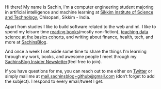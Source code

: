 Hi there! My name is Sachin, I'm a computer engineering student majoring in artificial intelligence and machine learning at [Sikkim Institute of Science and Technology](http://www.sist.edu.in/Public/Index/Home "Sikkim Institute of Science and Technology"), Chisopani, Sikkim - India.

Apart from studies I like to build software related to the web and ml. I like to spend my leisure time [reading books](https://www.sachinsblog.in/bookshelf "reading books")(mostly non-fiction), [teaching data science at the basics cohorts](https://thebasics.sachinsblog.in/ "teaching data science at the basics cohorts"), and writing about finance, health, tech, and more at [SachinsBlog](https://sachinsblog.in/ "SachinsBlog").

And once a week I set aside some time to share the things I'm learning through my work, books, and awesome people I meet through my [SachinsBlog Insider Newsletter](https://www.sachinsblog.in/newsletter "SachinsBlog Insider Newsletter")(feel free to join).

If you have questions for me, you can reach out to me either on [Twitter](http://twitter.com/sachinshrmaa "Twitter") or simply mail me at [mail.sachinsblog+github@gmail.com](mail.sachinsblog+github@gmail.com "mail.sachinsblog+github@gmail.com") (don’t forget to add the subject). I respond to every email/tweet I get.
